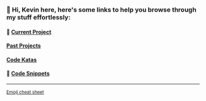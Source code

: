 ### 👋 Hi, Kevin here, here's some links to help you browse through my stuff effortlessly:

#### 🌱 [Current Project]()

#### [Past Projects](/past-projects.md)

#### [Code Katas](/past-projects.md)

#### 💬 [Code Snippets](https://github.com/kevinngth/snippets)

<!--
**kevinngth/kevinngth** is a ✨ _special_ ✨ repository because its `README.md` (this file) appears on your GitHub profile.

Here are some ideas to get you started:

- 🔭 I’m currently working on ...
- 🌱 I’m currently learning ...
- 👯 I’m looking to collaborate on ...
- 🤔 I’m looking for help with ...
- 💬 Ask me about ...
- 📫 How to reach me: ...
- 😄 Pronouns: ...
- ⚡ Fun fact: ...
-->
<hr/>
<sup><a href="https://www.webfx.com/tools/emoji-cheat-sheet/">Emoji cheat sheet</sup>
